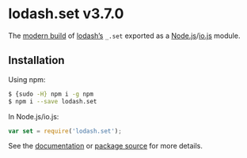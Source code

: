 # lodash.set v3.7.0

The [modern build](https://github.com/lodash/lodash/wiki/Build-Differences) of [lodash’s](https://lodash.com/) `_.set` exported as a [Node.js](http://nodejs.org/)/[io.js](https://iojs.org/) module.

## Installation

Using npm:

```bash
$ {sudo -H} npm i -g npm
$ npm i --save lodash.set
```

In Node.js/io.js:

```js
var set = require('lodash.set');
```

See the [documentation](https://lodash.com/docs#set) or [package source](https://github.com/lodash/lodash/blob/3.7.0-npm-packages/lodash.set) for more details.
